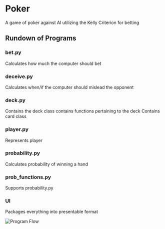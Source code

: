# Poker
A game of poker against AI utilizing the Kelly Criterion for betting




## Rundown of Programs

### bet.py
Calculates how much the computer should bet

### deceive.py 
Calculates when/if the computer should mislead the opponent

### deck.py
Contains the deck class
contains functions pertaining to the deck
Contains card class

### player.py
Represents player

### probability.py
Calculates probability of winning a hand

### prob_functions.py
Supports probability.py

### UI
Packages everything into presentable format


![Program Flow](https://www.dropbox.com/s/z2tqy80dd9y0nax/Screenshot%20from%202016-03-16%2018%3A11%3A37.png?dl=0)

